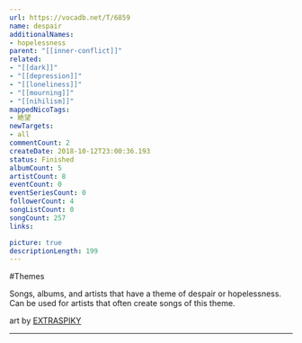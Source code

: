 ```yaml
---
url: https://vocadb.net/T/6859
name: despair
additionalNames: 
- hopelessness
parent: "[[inner-conflict]]"
related:
- "[[dark]]"
- "[[depression]]"
- "[[loneliness]]"
- "[[mourning]]"
- "[[nihilism]]"
mappedNicoTags:
- 絶望
newTargets:
- all
commentCount: 2
createDate: 2018-10-12T23:00:36.193
status: Finished
albumCount: 5
artistCount: 8
eventCount: 0
eventSeriesCount: 0
followerCount: 4
songListCount: 0
songCount: 257
links: 

picture: true
descriptionLength: 199
---
```


#Themes

Songs, albums, and artists that have a theme of despair or hopelessness. Can be used for artists that often create songs of this theme.

art by [EXTRASPIKY](https://danbooru.donmai.us/posts/7520419?)

---

